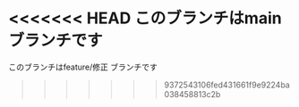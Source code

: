 <<<<<<< HEAD
このブランチはmainブランチです
=======
このブランチはfeature/修正 ブランチです
>>>>>>> 9372543106fed431661f9e9224ba038458813c2b
#
